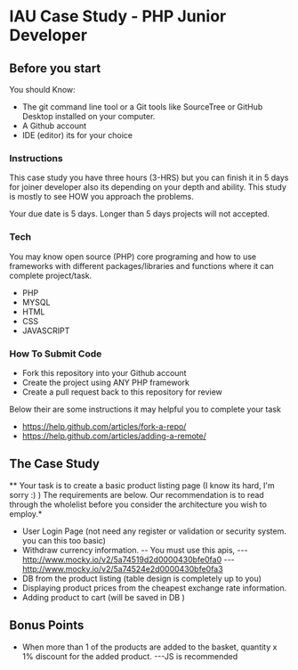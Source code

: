 # IAU Case Study - PHP Junior Developer

## Before you start

You should Know:

- The git command line tool or a Git tools like SourceTree or GitHub Desktop installed on your computer.
- A Github account
- IDE (editor) its for your choice


### Instructions
This case study you have three hours (3-HRS) but you can finish it in 5 days for joiner developer also its depending on your depth and ability. This study is mostly to see HOW you approach the problems.

Your due date is 5 days. Longer than 5 days projects will not accepted. 

### Tech

You may know open source (PHP) core programing and how to use frameworks with different packages/libraries and functions where it can complete project/task.

* PHP
* MYSQL
* HTML
* CSS
* JAVASCRIPT



### How To Submit Code
- Fork this repository into your Github account
- Create the project using ANY PHP framework
- Create a pull request back to this repository for review

Below their are some instructions it may helpful you to complete your task

- https://help.github.com/articles/fork-a-repo/
- https://help.github.com/articles/adding-a-remote/

## The Case Study

** Your task is to create a basic product listing page (I know its hard,  I'm sorry :) ) The requirements are below. Our recommendation is to read through the wholelist before you consider the architecture you wish to employ.*

- User Login Page (not need any register or validation or security system. you can this too basic)
- Withdraw currency information.
  -- You must use this apis,
  --- http://www.mocky.io/v2/5a74519d2d0000430bfe0fa0
  --- http://www.mocky.io/v2/5a74524e2d0000430bfe0fa3
- DB from the product listing (table design is completely up to you)
- Displaying product prices from the cheapest exchange rate information.
- Adding product to cart (will be saved in DB )

## Bonus Points
- When more than 1 of the products are added to the basket, quantity x 1% discount for the added product.
  ---JS is recommended
